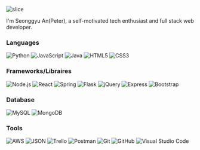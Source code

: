 ![slice](https://capsule-render.vercel.app/api?type=slice&color=auto&height=200&text=Hello!&fontAlign=70&rotate=13&fontAlignY=25&desc=Welcome%20to%20the%20Peter's%20github!&descAlign=70.&descAlignY=44)

<p>
I'm Seonggyu An(Peter), a self-motivated tech enthusiast and full stack web developer.
</p>

 ### Languages

![Python](https://img.shields.io/badge/-Python-000?&logo=Python)
![JavaScript](https://img.shields.io/badge/-JavaScript-000?&logo=JavaScript)
![Java](https://img.shields.io/badge/-Java-000?&logo=Java&logoColor=Java)
![HTML5](https://img.shields.io/badge/-HTML-000?&logo=HTML5)
![CSS3](https://img.shields.io/badge/-CSS-000?&logo=CSS3)

### Frameworks/Libraires

![Node.js](https://img.shields.io/badge/-Node.js-000?&logo=node.js)
![React](https://img.shields.io/badge/-React-000?&logo=React)
![Spring](https://img.shields.io/badge/-Spring-000?&logo=Spring)
![Flask](https://img.shields.io/badge/-Flask-000?&logo=Flask)
![jQuery](https://img.shields.io/badge/-jQuery-000?&logo=jQuery)
![Express](https://img.shields.io/badge/-Express-000?&logo=Express)
![Bootstrap](https://img.shields.io/badge/-Bootstrap-000?&logo=Bootstrap)

### Database

![MySQL](https://img.shields.io/badge/-MySQL-000?&logo=MySQL)
![MongoDB](https://img.shields.io/badge/-MongoDB-000?&logo=MongoDB)


### Tools

![AWS](https://img.shields.io/badge/-AWS-000?&logo=Amazon-AWS&logoColor=F90)
![JSON](https://img.shields.io/badge/-JSON-000?&logo=JSON)
![Trello](https://img.shields.io/badge/-Trello-000?&logo=Trello)
![Postman](https://img.shields.io/badge/-Postman-000?&logo=Postman)
![Git](https://img.shields.io/badge/-Git-000?&logo=Git)
![GitHub](https://img.shields.io/badge/-GitHub-000?&logo=GitHub)
![Visual Studio Code](https://img.shields.io/badge/-VSCode-000?&logo=VisualStudioCode)
